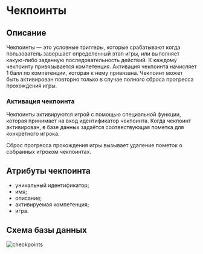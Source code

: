 # Чекпоинты

## Описание

Чекпоинты — это условные триггеры, которые срабатывают когда пользователь
завершает определенный этап игры, или выполняет какую-либо заданную
последовательность действий. К каждому чекпоинту привязывается компетенция.
Активация чекпоинта начисляет 1 балл по компетенции, которая к нему
привязана. Чекпоинт может быть активирован повторно только в случае полного
сброса прогресса прохождения игры.

### Активация чекпоинта

Чекпоинты активируются игрой с помощью специальной функции, которая
принимает на вход идентификатор чекпоинта. Когда чекпоинт активирован, в
базе данных задаётся соотвествующая пометка для конкретного игрока.

Сброс прогресса прохождения игры вызывает удаление пометок о собранных
игроком чекпоинтах.

## Атрибуты чекпоинта

- уникальный идентификатор;
- имя;
- описание;
- активируемая компетенция;
- игра.

## Схема базы данных

![checkpoints](https://user-images.githubusercontent.com/22858278/166919250-7b8e2cf6-a4c3-4638-98ae-8718ef2e86e7.png)
